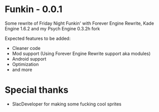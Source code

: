 # Funkin - 0.0.1

Some rewrite of Friday Night Funkin' with Forever Engine Rewrite, Kade Engine 1.6.2 and my Psych Engine 0.3.2h fork

Expected features to be added:
- Cleaner code
- Mod support (Using Forever Engine Rewrite support aka modules)
- Android support
- Optimization
- and more

# Special thanks
- SlacDeveloper for making some fucking cool sprites